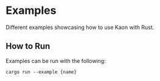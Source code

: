 # Examples 
Different examples showcasing how to use Kaon with Rust.

## How to Run
Examples can be run with the following:
```
cargo run --example {name}
```